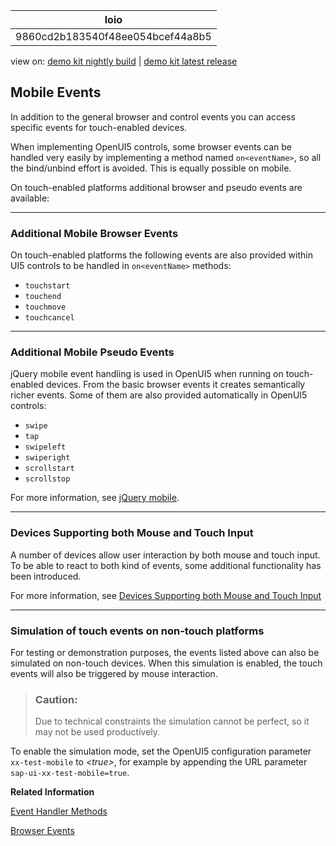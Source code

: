 <!-- loio9860cd2b183540f48ee054bcef44a8b5 -->

| loio |
| -----|
| 9860cd2b183540f48ee054bcef44a8b5 |

<div id="loio">

view on: [demo kit nightly build](https://openui5nightly.hana.ondemand.com/#/topic/9860cd2b183540f48ee054bcef44a8b5) | [demo kit latest release](https://openui5.hana.ondemand.com/#/topic/9860cd2b183540f48ee054bcef44a8b5)</div>

## Mobile Events

In addition to the general browser and control events you can access specific events for touch-enabled devices.

When implementing OpenUI5 controls, some browser events can be handled very easily by implementing a method named `on<eventName>`, so all the bind/unbind effort is avoided. This is equally possible on mobile.

On touch-enabled platforms additional browser and pseudo events are available:

***

<a name="loio9860cd2b183540f48ee054bcef44a8b5__section_N1001C_N10011_N10001"/>

### Additional Mobile Browser Events

On touch-enabled platforms the following events are also provided within UI5 controls to be handled in `on<eventName>` methods:

-   `touchstart` 
-   `touchend` 
-   `touchmove` 
-   `touchcancel` 

***

<a name="loio9860cd2b183540f48ee054bcef44a8b5__section_N1004E_N10011_N10001"/>

### Additional Mobile Pseudo Events

jQuery mobile event handling is used in OpenUI5 when running on touch-enabled devices. From the basic browser events it creates semantically richer events. Some of them are also provided automatically in OpenUI5 controls:

-   `swipe` 
-   `tap` 
-   `swipeleft` 
-   `swiperight` 
-   `scrollstart` 
-   `scrollstop` 

For more information, see [jQuery mobile](http://api.jquerymobile.com/).

***

### Devices Supporting both Mouse and Touch Input

A number of devices allow user interaction by both mouse and touch input. To be able to react to both kind of events, some additional functionality has been introduced.

For more information, see [Devices Supporting both Mouse and Touch Input](Devices_Supporting_both_Mouse_and_Touch_Input_1f9de72.md)

***

<a name="loio9860cd2b183540f48ee054bcef44a8b5__section_N1008E_N10011_N10001"/>

### Simulation of touch events on non-touch platforms

For testing or demonstration purposes, the events listed above can also be simulated on non-touch devices. When this simulation is enabled, the touch events will also be triggered by mouse interaction.

> ### Caution:  
> Due to technical constraints the simulation cannot be perfect, so it may not be used productively.

To enable the simulation mode, set the OpenUI5 configuration parameter `xx-test-mobile` to *<true\>*, for example by appending the URL parameter `sap-ui-xx-test-mobile=true`.

**Related Information**  


[Event Handler Methods](Event_Handler_Methods_bdf3e98.md)

[Browser Events](Browser_Events_91f1b38.md)

